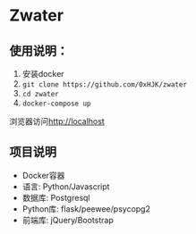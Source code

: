 # Zwater

## 使用说明：

1. 安装docker
2. `git clone https://github.com/0xHJK/zwater`
3. `cd zwater`
4. `docker-compose up`

浏览器访问<http://localhost>

## 项目说明

- Docker容器
- 语言: Python/Javascript
- 数据库: Postgresql
- Python库: flask/peewee/psycopg2
- 前端库: jQuery/Bootstrap

